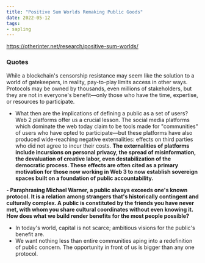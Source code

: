 ```yaml
---
title: "Positive Sum Worlds Remaking Public Goods"
date: 2022-05-12
tags:
- sapling
---
```


https://otherinter.net/research/positive-sum-worlds/

### Quotes

While a blockchain's censorship resistance may seem like the solution to a world of gatekeepers, in reality, pay-to-play limits access in other ways. Protocols may be owned by thousands, even millions of stakeholders, but they are not in everyone's benefit—only those who have the time, expertise, or resources to participate.
- What then are the implications of defining a public as a set of users? Web 2 platforms offer us a crucial lesson. The social media platforms which dominate the web today claim to be tools made for "communities" of users who have opted to participate—but these platforms have also produced wide-reaching negative externalities: effects on third parties who did not agree to incur their costs. **The externalities of platforms include incursions on personal privacy, the spread of misinformation, the devaluation of creative labor, even destabilization of the democratic process. These effects are often cited as a primary motivation for those now working in Web 3 to now establish sovereign spaces built on a foundation of public accountability.**

**- Paraphrasing Michael Warner, a public always exceeds one's known protocol. It is a relation among strangers that's historically contingent and culturally complex. A public is constituted by the friends you have never met, with whom you share cultural coordinates without even knowing it. How does what we build render benefits for the most people possible?**
- In today's world, capital is not scarce; ambitious visions for the public's benefit are.
- We want nothing less than entire communities aping into a redefinition of public concern. The opportunity in front of us is bigger than any one protocol.

